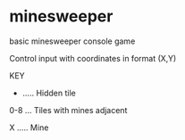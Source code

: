 # minesweeper
basic minesweeper console game 

Control input with coordinates in format (X,Y)


KEY
+ ..... Hidden tile

0-8 ... Tiles with mines adjacent

X ..... Mine
